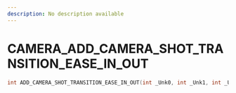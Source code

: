 ```yaml
---
description: No description available 
---
```


# CAMERA\_ADD_CAMERA_SHOT_TRANSITION_EASE_IN_OUT

```cpp
int ADD_CAMERA_SHOT_TRANSITION_EASE_IN_OUT(int _Unk0, int _Unk1, int _Unk2, int _Unk3, int _Unk4, int _Unk5);
```